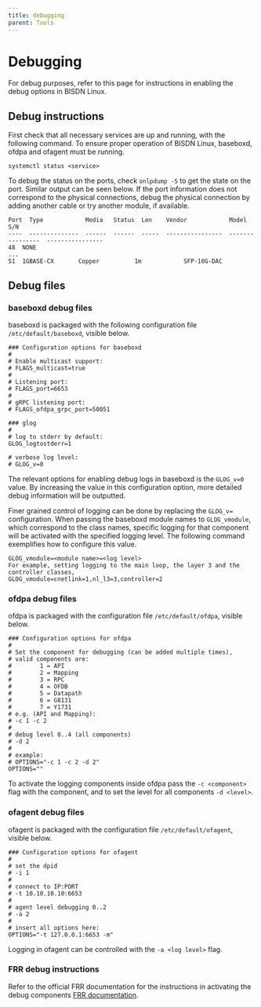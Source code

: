 ```yaml
---
title: debugging
parent: Tools
---
```


# Debugging

For debug purposes, refer to this page for instructions in enabling the debug options in BISDN Linux.

## Debug instructions

First check that all necessary services are up and running, with the following command. To ensure proper operation of BISDN Linux, baseboxd, ofdpa and ofagent must be running.

```
systemctl status <service>
```

To debug the status on the ports, check `onlpdump -S` to get the state on the port. Similar output can be seen below. If the port information does not correspond to the physical connections, debug the physical connection by adding another cable or try another module, if available.

```
Port  Type            Media   Status  Len    Vendor            Model             S/N
----  --------------  ------  ------  -----  ----------------  ----------------  ----------------
48  NONE
...
51  1GBASE-CX       Copper          1m            SFP-10G-DAC     
```


## Debug files

### baseboxd debug files

baseboxd is packaged with the following configuration file `/etc/default/baseboxd`, visible below.


```
### Configuration options for baseboxd
#
# Enable multicast support:
# FLAGS_multicast=true
#
# Listening port:
# FLAGS_port=6653
#
# gRPC listening port:
# FLAGS_ofdpa_grpc_port=50051

### glog
#
# log to stderr by default:
GLOG_logtostderr=1

# verbose log level:
# GLOG_v=0
```

The relevant options for enabling debug logs in baseboxd is the `GLOG_v=0` value. By increasing the value in this configuration option, more detailed debug information will be outputted.

Finer grained control of logging can be done by replacing the `GLOG_v=` configuration. When passing the baseboxd module names to `GLOG_vmodule`, which correspond to the class names, specific logging for that component will be activated with the specified logging level. The following command exemplifies how to configure this value.

```
GLOG_vmodule=<module name>=<log level>
For example, setting logging to the main loop, the layer 3 and the controller classes,
GLOG_vmodule=cnetlink=1,nl_l3=3,controller=2 
```

### ofdpa debug files 

ofdpa is packaged with the configuration file `/etc/default/ofdpa`, visible below.

```
### Configuration options for ofdpa
#
# Set the component for debugging (can be added multiple times),
# valid components are:
#        1 = API
#        2 = Mapping
#        3 = RPC
#        4 = OFDB
#        5 = Datapath
#        6 = G8131
#        7 = Y1731
# e.g. (API and Mapping):
# -c 1 -c 2
#
# debug level 0..4 (all components)
# -d 2
#
# example:
# OPTIONS="-c 1 -c 2 -d 2"
OPTIONS=""
```

To activate the logging components inside ofdpa pass the `-c <component>` flag with the component, and to set the level for all components `-d <level>`.

### ofagent debug files

ofagent is packaged with the configuration file `/etc/default/ofagent`, visible below.

```
### Configuration options for ofagent
#
# set the dpid
# -i 1
#
# connect to IP:PORT
# -t 10.10.10.10:6653
#
# agent level debugging 0..2
# -a 2
#
# insert all options here:
OPTIONS="-t 127.0.0.1:6653 -m"
```

Logging in ofagent can be controlled with the `-a <log level>` flag.

### FRR debug instructions

Refer to the official FRR documentation for the instructions in activating the debug components [FRR documentation](http://docs.frrouting.org/en/latest/).

